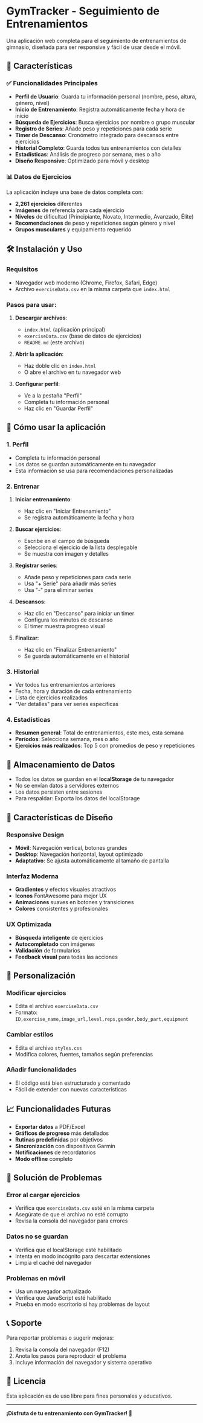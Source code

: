 # GymTracker - Seguimiento de Entrenamientos

Una aplicación web completa para el seguimiento de entrenamientos de gimnasio, diseñada para ser responsive y fácil de usar desde el móvil.

## 🚀 Características

### ✅ Funcionalidades Principales

- **Perfil de Usuario**: Guarda tu información personal (nombre, peso, altura, género, nivel)
- **Inicio de Entrenamiento**: Registra automáticamente fecha y hora de inicio
- **Búsqueda de Ejercicios**: Busca ejercicios por nombre o grupo muscular
- **Registro de Series**: Añade peso y repeticiones para cada serie
- **Timer de Descanso**: Cronómetro integrado para descansos entre ejercicios
- **Historial Completo**: Guarda todos tus entrenamientos con detalles
- **Estadísticas**: Análisis de progreso por semana, mes o año
- **Diseño Responsive**: Optimizado para móvil y desktop

### 📊 Datos de Ejercicios

La aplicación incluye una base de datos completa con:
- **2,261 ejercicios** diferentes
- **Imágenes** de referencia para cada ejercicio
- **Niveles** de dificultad (Principiante, Novato, Intermedio, Avanzado, Élite)
- **Recomendaciones** de peso y repeticiones según género y nivel
- **Grupos musculares** y equipamiento requerido

## 🛠️ Instalación y Uso

### Requisitos
- Navegador web moderno (Chrome, Firefox, Safari, Edge)
- Archivo `exerciseData.csv` en la misma carpeta que `index.html`

### Pasos para usar:

1. **Descargar archivos**:
   - `index.html` (aplicación principal)
   - `exerciseData.csv` (base de datos de ejercicios)
   - `README.md` (este archivo)

2. **Abrir la aplicación**:
   - Haz doble clic en `index.html`
   - O abre el archivo en tu navegador web

3. **Configurar perfil**:
   - Ve a la pestaña "Perfil"
   - Completa tu información personal
   - Haz clic en "Guardar Perfil"

## 📱 Cómo usar la aplicación

### 1. Perfil
- Completa tu información personal
- Los datos se guardan automáticamente en tu navegador
- Esta información se usa para recomendaciones personalizadas

### 2. Entrenar
1. **Iniciar entrenamiento**:
   - Haz clic en "Iniciar Entrenamiento"
   - Se registra automáticamente la fecha y hora

2. **Buscar ejercicios**:
   - Escribe en el campo de búsqueda
   - Selecciona el ejercicio de la lista desplegable
   - Se muestra con imagen y detalles

3. **Registrar series**:
   - Añade peso y repeticiones para cada serie
   - Usa "+ Serie" para añadir más series
   - Usa "-" para eliminar series

4. **Descansos**:
   - Haz clic en "Descanso" para iniciar un timer
   - Configura los minutos de descanso
   - El timer muestra progreso visual

5. **Finalizar**:
   - Haz clic en "Finalizar Entrenamiento"
   - Se guarda automáticamente en el historial

### 3. Historial
- Ver todos tus entrenamientos anteriores
- Fecha, hora y duración de cada entrenamiento
- Lista de ejercicios realizados
- "Ver detalles" para ver series específicas

### 4. Estadísticas
- **Resumen general**: Total de entrenamientos, este mes, esta semana
- **Períodos**: Selecciona semana, mes o año
- **Ejercicios más realizados**: Top 5 con promedios de peso y repeticiones

## 💾 Almacenamiento de Datos

- Todos los datos se guardan en el **localStorage** de tu navegador
- No se envían datos a servidores externos
- Los datos persisten entre sesiones
- Para respaldar: Exporta los datos del localStorage

## 🎨 Características de Diseño

### Responsive Design
- **Móvil**: Navegación vertical, botones grandes
- **Desktop**: Navegación horizontal, layout optimizado
- **Adaptativo**: Se ajusta automáticamente al tamaño de pantalla

### Interfaz Moderna
- **Gradientes** y efectos visuales atractivos
- **Iconos** FontAwesome para mejor UX
- **Animaciones** suaves en botones y transiciones
- **Colores** consistentes y profesionales

### UX Optimizada
- **Búsqueda inteligente** de ejercicios
- **Autocompletado** con imágenes
- **Validación** de formularios
- **Feedback visual** para todas las acciones

## 🔧 Personalización

### Modificar ejercicios
- Edita el archivo `exerciseData.csv`
- Formato: `ID,exercise_name,image_url,level,reps,gender,body_part,equipment`

### Cambiar estilos
- Edita el archivo `styles.css`
- Modifica colores, fuentes, tamaños según preferencias

### Añadir funcionalidades
- El código está bien estructurado y comentado
- Fácil de extender con nuevas características

## 📈 Funcionalidades Futuras

- **Exportar datos** a PDF/Excel
- **Gráficos de progreso** más detallados
- **Rutinas predefinidas** por objetivos
- **Sincronización** con dispositivos Garmin
- **Notificaciones** de recordatorios
- **Modo offline** completo

## 🐛 Solución de Problemas

### Error al cargar ejercicios
- Verifica que `exerciseData.csv` esté en la misma carpeta
- Asegúrate de que el archivo no esté corrupto
- Revisa la consola del navegador para errores

### Datos no se guardan
- Verifica que el localStorage esté habilitado
- Intenta en modo incógnito para descartar extensiones
- Limpia el caché del navegador

### Problemas en móvil
- Usa un navegador actualizado
- Verifica que JavaScript esté habilitado
- Prueba en modo escritorio si hay problemas de layout

## 📞 Soporte

Para reportar problemas o sugerir mejoras:
1. Revisa la consola del navegador (F12)
2. Anota los pasos para reproducir el problema
3. Incluye información del navegador y sistema operativo

## 📄 Licencia

Esta aplicación es de uso libre para fines personales y educativos.

---

**¡Disfruta de tu entrenamiento con GymTracker! 💪**
